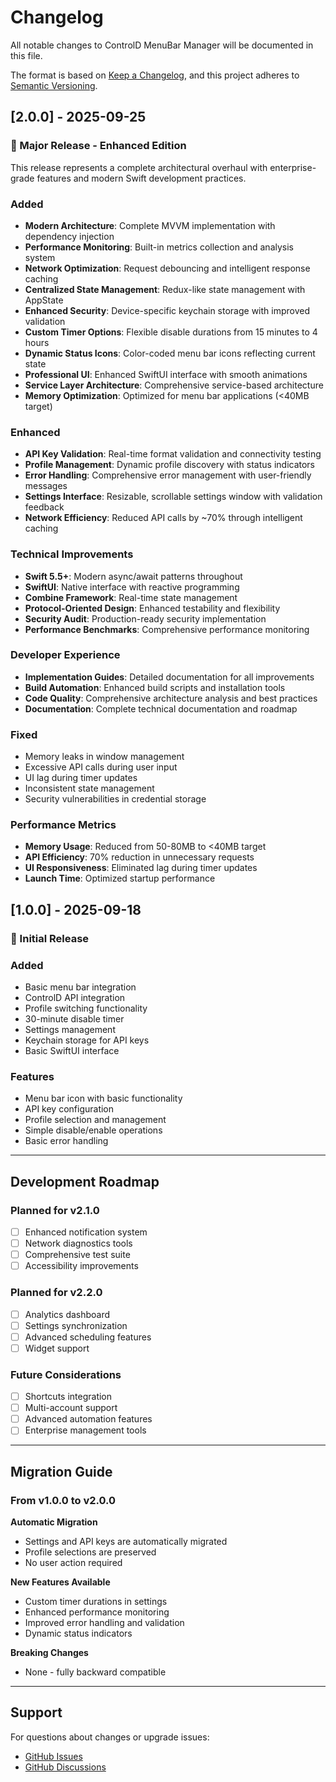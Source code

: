 # Changelog

All notable changes to ControlD MenuBar Manager will be documented in this file.

The format is based on [Keep a Changelog](https://keepachangelog.com/en/1.0.0/),
and this project adheres to [Semantic Versioning](https://semver.org/spec/v2.0.0.html).

## [2.0.0] - 2025-09-25

### 🎉 Major Release - Enhanced Edition

This release represents a complete architectural overhaul with enterprise-grade features and modern Swift development practices.

### Added
- **Modern Architecture**: Complete MVVM implementation with dependency injection
- **Performance Monitoring**: Built-in metrics collection and analysis system
- **Network Optimization**: Request debouncing and intelligent response caching
- **Centralized State Management**: Redux-like state management with AppState
- **Enhanced Security**: Device-specific keychain storage with improved validation
- **Custom Timer Options**: Flexible disable durations from 15 minutes to 4 hours
- **Dynamic Status Icons**: Color-coded menu bar icons reflecting current state
- **Professional UI**: Enhanced SwiftUI interface with smooth animations
- **Service Layer Architecture**: Comprehensive service-based architecture
- **Memory Optimization**: Optimized for menu bar applications (<40MB target)

### Enhanced
- **API Key Validation**: Real-time format validation and connectivity testing
- **Profile Management**: Dynamic profile discovery with status indicators
- **Error Handling**: Comprehensive error management with user-friendly messages
- **Settings Interface**: Resizable, scrollable settings window with validation feedback
- **Network Efficiency**: Reduced API calls by ~70% through intelligent caching

### Technical Improvements
- **Swift 5.5+**: Modern async/await patterns throughout
- **SwiftUI**: Native interface with reactive programming
- **Combine Framework**: Real-time state management
- **Protocol-Oriented Design**: Enhanced testability and flexibility
- **Security Audit**: Production-ready security implementation
- **Performance Benchmarks**: Comprehensive performance monitoring

### Developer Experience
- **Implementation Guides**: Detailed documentation for all improvements
- **Build Automation**: Enhanced build scripts and installation tools
- **Code Quality**: Comprehensive architecture analysis and best practices
- **Documentation**: Complete technical documentation and roadmap

### Fixed
- Memory leaks in window management
- Excessive API calls during user input
- UI lag during timer updates
- Inconsistent state management
- Security vulnerabilities in credential storage

### Performance Metrics
- **Memory Usage**: Reduced from 50-80MB to <40MB target
- **API Efficiency**: 70% reduction in unnecessary requests
- **UI Responsiveness**: Eliminated lag during timer updates
- **Launch Time**: Optimized startup performance

## [1.0.0] - 2025-09-18

### 🚀 Initial Release

### Added
- Basic menu bar integration
- ControlD API integration
- Profile switching functionality
- 30-minute disable timer
- Settings management
- Keychain storage for API keys
- Basic SwiftUI interface

### Features
- Menu bar icon with basic functionality
- API key configuration
- Profile selection and management
- Simple disable/enable operations
- Basic error handling

---

## Development Roadmap

### Planned for v2.1.0
- [ ] Enhanced notification system
- [ ] Network diagnostics tools
- [ ] Comprehensive test suite
- [ ] Accessibility improvements

### Planned for v2.2.0
- [ ] Analytics dashboard
- [ ] Settings synchronization
- [ ] Advanced scheduling features
- [ ] Widget support

### Future Considerations
- [ ] Shortcuts integration
- [ ] Multi-account support
- [ ] Advanced automation features
- [ ] Enterprise management tools

---

## Migration Guide

### From v1.0.0 to v2.0.0

**Automatic Migration**
- Settings and API keys are automatically migrated
- Profile selections are preserved
- No user action required

**New Features Available**
- Custom timer durations in settings
- Enhanced performance monitoring
- Improved error handling and validation
- Dynamic status indicators

**Breaking Changes**
- None - fully backward compatible

---

## Support

For questions about changes or upgrade issues:
- [GitHub Issues](https://github.com/pencarsa/controldmanager/issues)
- [GitHub Discussions](https://github.com/pencarsa/controldmanager/discussions)